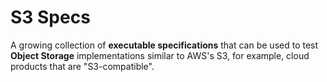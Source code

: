 # S3 Specs

A growing collection of **executable specifications** that can be used to test
**Object Storage** implementations similar to AWS's S3, for example, cloud products
that are "S3-compatible".

